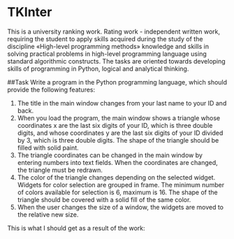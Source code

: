 # TKInter
This is a university ranking work. Rating work - independent written work, requiring the student to apply skills acquired during the study of the discipline «High-level programming methods» knowledge and skills in solving practical problems in high-level programming language using standard algorithmic constructs. The tasks are oriented towards developing skills of programming in Python, logical and analytical thinking.

##Task
Write a program in the Python programming language, which should provide the following features:
1. The title in the main window changes from your last name to your ID and back.
2. When you load the program, the main window shows a triangle whose coordinates x are the last six digits of your ID, which is three double digits, and whose coordinates y are the last six digits of your ID divided by 3, which is three double digits. The shape of the triangle should be filled with solid paint.
3. The triangle coordinates can be changed in the main window by entering numbers into text fields. When the coordinates are changed, the triangle must be redrawn.
4. The color of the triangle changes depending on the selected widget. Widgets for color selection are grouped in frame. The minimum number of colors available for selection is 6, maximum is 16. The shape of the triangle should be covered with a solid fill of the same color.
5. When the user changes the size of a window, the widgets are moved to the relative new size.

This is what I should get as a result of the work:

